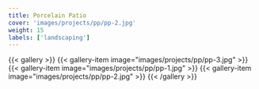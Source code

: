 ```yaml
---
title: Porcelain Patio
cover: 'images/projects/pp/pp-2.jpg'
weight: 15
labels: ['landscaping']
---
```


{{< gallery >}}
{{< gallery-item image="images/projects/pp/pp-3.jpg" >}}
{{< gallery-item image="images/projects/pp/pp-1.jpg" >}}
{{< gallery-item image="images/projects/pp/pp-2.jpg" >}}
{{< /gallery >}}